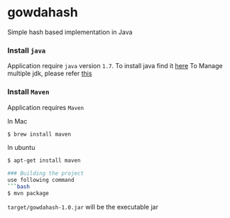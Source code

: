 # gowdahash
Simple hash based implementation in Java

### Install `java`
Application require `java` version `1.7`. To install java find it [here](SUN-JDK-INSTALLATION.md)
To Manage multiple jdk, please refer [this](MANAGING-JDK.md)

### Install `Maven`
Application requires `Maven`

In Mac
```bash
$ brew install maven
```
In ubuntu
```bash
$ apt-get install maven

### Building the project
use following command
```bash
$ mvn package
```

`target/gowdahash-1.0.jar` will be the executable jar
